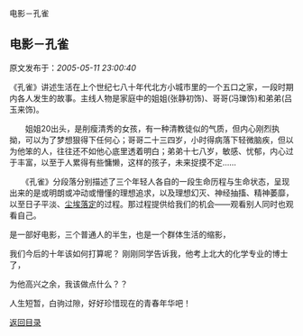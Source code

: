 电影－孔雀
## 电影－孔雀

 原文发布于：*2005-05-11 23:00:40*

《孔雀》讲述生活在上个世纪七八十年代北方小城市里的一个五口之家，一段时期内各人发生的故事。主线人物是家庭中的姐姐(张静初饰)、哥哥(冯瓅饰)和弟弟(吕玉来饰)。

　　姐姐20出头，是削瘦清秀的女孩，有一种清教徒似的气质，但内心刚烈执拗，可以为了梦想狠得下任何心；哥哥二十三四岁，小时得病落下轻微脑疾，但以为他笨的人，往往还不如他心底里透着明白；弟弟十七八岁，敏感、忧郁，内心过于丰富，以至于人累得有些慵懒，这样的孩子，未来捉摸不定……

　　《孔雀》分段落分别描述了三个年轻人各自的一段生命历程与生命状态，呈现出来的是或明朗或冲动或懵懂的理想追求，以及理想幻灭、神经抽搐、精神萎靡，以至日子平淡、[尘埃落定](http&#58;//ent.tom.com/1030/1592/200463-82058.html)的过程。那过程提供给我们的机会——观看别人同时也观看自己。

 

  是一部好电影，三个普通人的半生，也是一个群体生活的缩影，

我们今后的十年该如何打算呢？ 刚刚同学告诉我，他考上北大的化学专业的博士了，

为他高兴之余，我该做点什么？？

人生短暂，白驹过隙，好好珍惜现在的青春年华吧！

[返回目录](index.html)
